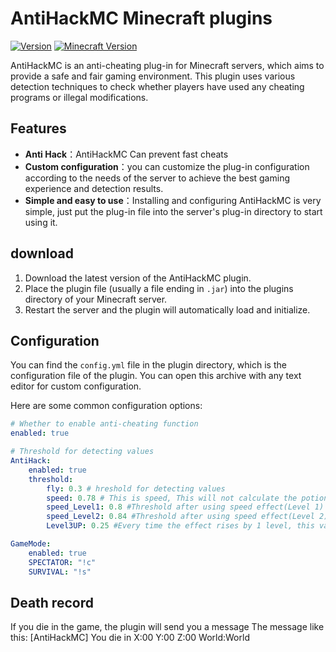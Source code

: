 # AntiHackMC Minecraft plugins

[![Version](https://img.shields.io/badge/版本-v1.0.0-blue.svg)](https://github.com/yourusername/antihackmc)
[![Minecraft Version](https://img.shields.io/badge/Minecraft-1.20.1-green.svg)](https://www.minecraft.net/)

AntiHackMC is an anti-cheating plug-in for Minecraft servers, which aims to provide a safe and fair gaming environment. This plugin uses various detection techniques to check whether players have used any cheating programs or illegal modifications.

## Features

- **Anti Hack**：AntiHackMC Can prevent fast cheats
- **Custom configuration**：you can customize the plug-in configuration according to the needs of the server to achieve the best gaming experience and detection results.
- **Simple and easy to use**：Installing and configuring AntiHackMC is very simple, just put the plug-in file into the server's plug-in directory to start using it.

## download

1. Download the latest version of the AntiHackMC plugin.
2. Place the plugin file (usually a file ending in `.jar`) into the plugins directory of your Minecraft server.
3. Restart the server and the plugin will automatically load and initialize.

## Configuration

You can find the `config.yml` file in the plugin directory, which is the configuration file of the plugin. You can open this archive with any text editor for custom configuration.

Here are some common configuration options:

```yaml
# Whether to enable anti-cheating function
enabled: true

# Threshold for detecting values
AntiHack:
    enabled: true
    threshold:
        fly: 0.3 # hreshold for detecting values
        speed: 0.78 # This is speed, This will not calculate the potion speed.
        speed_Level1: 0.8 #Threshold after using speed effect(Level 1)
        speed_Level2: 0.84 #Threshold after using speed effect(Level 2)
        Level3UP: 0.25 #Every time the effect rises by 1 level, this value will be used to increase the threshold.

GameMode:
    enabled: true
    SPECTATOR: "!c"
    SURVIVAL: "!s"
```


## Death record
If you die in the game, the plugin will send you a message
The message like this: [AntiHackMC] You die in X:00 Y:00 Z:00 World:World

